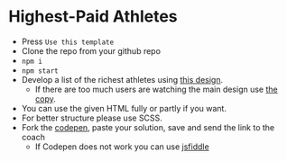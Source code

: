 # Highest-Paid Athletes
- Press `Use this template`
- Clone the repo from your github repo
- `npm i`
- `npm start`
- Develop a list of the richest athletes using [this design](https://www.figma.com/file/fs0dfZUONmT5PbHszXzM8qar/Athletes?node-id=0%3A1).
  - If there are too much users are watching the main design use [the copy](https://www.figma.com/file/CNU8396XId7TV8ZgExhSyC/Athletes-(Copy)?node-id=0%3A1).
- You can use the given HTML fully or partly if you want.
- For better structure please use SCSS.
- Fork the [codepen](https://codepen.io/mateacademy/pen/MWWOpgE?editors=1100), paste your solution, save and send the link to the coach
  - If Codepen does not work you can use [jsfiddle](https://jsfiddle.net/mgrinko/f4o503cd) 
